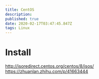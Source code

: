 ```yaml
---
title: CentOS
description: 
published: true
date: 2020-02-17T03:47:45.847Z
tags: Linux
---
```


# Install
http://isoredirect.centos.org/centos/8/isos/
https://zhuanlan.zhihu.com/p/41663444
